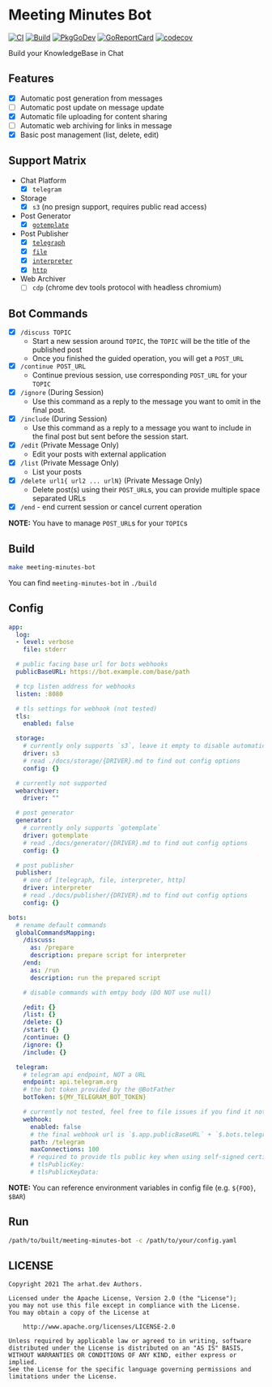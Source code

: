 # Meeting Minutes Bot

[![CI](https://github.com/arhat-dev/meeting-minutes-bot/workflows/CI/badge.svg)](https://github.com/arhat-dev/meeting-minutes-bot/actions?query=workflow%3ACI)
[![Build](https://github.com/arhat-dev/meeting-minutes-bot/workflows/Build/badge.svg)](https://github.com/arhat-dev/meeting-minutes-bot/actions?query=workflow%3ABuild)
[![PkgGoDev](https://pkg.go.dev/badge/arhat.dev/meeting-minutes-bot)](https://pkg.go.dev/arhat.dev/meeting-minutes-bot)
[![GoReportCard](https://goreportcard.com/badge/arhat.dev/meeting-minutes-bot)](https://goreportcard.com/report/arhat.dev/meeting-minutes-bot)
[![codecov](https://codecov.io/gh/arhat-dev/meeting-minutes-bot/branch/master/graph/badge.svg)](https://codecov.io/gh/arhat-dev/meeting-minutes-bot)

Build your KnowledgeBase in Chat

## Features

- [x] Automatic post generation from messages
- [ ] Automatic post update on message update
- [x] Automatic file uploading for content sharing
- [ ] Automatic web archiving for links in message
- [x] Basic post management (list, delete, edit)

## Support Matrix

- Chat Platform
  - [x] `telegram`
- Storage
  - [x] `s3` (no presign support, requires public read access)
- Post Generator
  - [x] [`gotemplate`](./docs/generator/gotemplate.md)
- Post Publisher
  - [x] [`telegraph`](./docs/publisher/telegraph.md)
  - [x] [`file`](./docs/publisher/file.md)
  - [x] [`interpreter`](./docs/publisher/interpreter.md)
  - [x] [`http`](./docs/publisher/http.md)
- Web Archiver
  - [ ] `cdp` (chrome dev tools protocol with headless chromium)

## Bot Commands

- [x] `/discuss TOPIC`
  - Start a new session around `TOPIC`, the `TOPIC` will be the title of the published post
  - Once you finished the guided operation, you will get a `POST_URL`
- [x] `/continue POST_URL`
  - Continue previous session, use corresponding `POST_URL` for your `TOPIC`
- [x] `/ignore` (During Session)
  - Use this command as a reply to the message you want to omit in the final post.
- [x] `/include` (During Session)
  - Use this command as a reply to a message you want to include in the final post but sent before the session start.
- [x] `/edit` (Private Message Only)
  - Edit your posts with external application
- [x] `/list` (Private Message Only)
  - List your posts
- [x] `/delete url1{ url2 ... urlN}` (Private Message Only)
  - Delete post(s) using their `POST_URL`s, you can provide multiple space separated URLs
- [x] `/end` - end current session or cancel current operation

__NOTE:__ You have to manage `POST_URL`s for your `TOPIC`s

## Build

```bash
make meeting-minutes-bot
```

You can find `meeting-minutes-bot` in `./build`

## Config

```yaml
app:
  log:
  - level: verbose
    file: stderr

  # public facing base url for bots webhooks
  publicBaseURL: https://bot.example.com/base/path

  # tcp listen address for webhooks
  listen: :8080

  # tls settings for webhook (not tested)
  tls:
    enabled: false

  storage:
    # currently only supports `s3`, leave it empty to disable automatic file uploading
    driver: s3
    # read ./docs/storage/{DRIVER}.md to find out config options
    config: {}

  # currently not supported
  webarchiver:
    driver: ""

  # post generator
  generator:
    # currently only supports `gotemplate`
    driver: gotemplate
    # read ./docs/generator/{DRIVER}.md to find out config options
    config: {}

  # post publisher
  publisher:
    # one of [telegraph, file, interpreter, http]
    driver: interpreter
    # read ./docs/publisher/{DRIVER}.md to find out config options
    config: {}

bots:
  # rename default commands
  globalCommandsMapping:
    /discuss:
      as: /prepare
      description: prepare script for interpreter
    /end:
      as: /run
      description: run the prepared script

    # disable commands with emtpy body (DO NOT use null)

    /edit: {}
    /list: {}
    /delete: {}
    /start: {}
    /continue: {}
    /ignore: {}
    /include: {}

  telegram:
    # telegram api endpoint, NOT a URL
    endpoint: api.telegram.org
    # the bot token provided by the @BotFather
    botToken: ${MY_TELEGRAM_BOT_TOKEN}

    # currently not tested, feel free to file issues if you find it not working
    webhook:
      enabled: false
      # the final webhook url is `$.app.publicBaseURL` + `$.bots.telegram.webhook.path`
      path: /telegram
      maxConnections: 100
      # required to provide tls public key when using self-signed certificate
      # tlsPublicKey:
      # tlsPublicKeyData:
```

__NOTE:__ You can reference environment variables in config file (e.g. `${FOO}`, `$BAR`)

## Run

```bash
/path/to/built/meeting-minutes-bot -c /path/to/your/config.yaml
```

## LICENSE

```text
Copyright 2021 The arhat.dev Authors.

Licensed under the Apache License, Version 2.0 (the "License");
you may not use this file except in compliance with the License.
You may obtain a copy of the License at

    http://www.apache.org/licenses/LICENSE-2.0

Unless required by applicable law or agreed to in writing, software
distributed under the License is distributed on an "AS IS" BASIS,
WITHOUT WARRANTIES OR CONDITIONS OF ANY KIND, either express or implied.
See the License for the specific language governing permissions and
limitations under the License.
```
